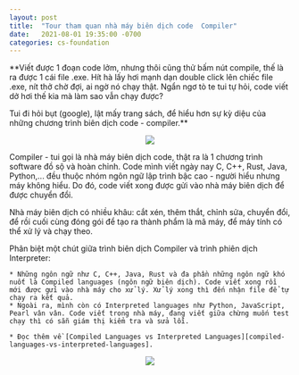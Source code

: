 ```yaml
---
layout: post
title:  "Tour tham quan nhà máy biên dịch code  Compiler"
date:   2021-08-01 19:35:00 -0700
categories: cs-foundation
---
```


**Viết được 1 đoạn code lởm, nhưng thôi cũng thử bấm nút compile, thế là ra được 1 cái file .exe. Hít hà lấy hơi mạnh dạn double click lên chiếc file .exe, nít thở chờ đợi, ai ngờ nó chạy thật. Ngẩn ngơ tò te tui tự hỏi, code viết dở hơi thế kia mà làm sao vẫn chạy được?

Tui đi hỏi bụt (google), lật mấy trang sách, để hiểu hơn sự kỳ diệu của những chương trình biên dịch code - compiler.**

<center><img src="{{ site.url }}/assets/compiler-tour/compiler-hoat-dong-nhu-the-nao.png"></center>

Compiler - tui gọi là nhà máy biên dịch code, thật ra là 1 chương trình software đồ sộ và hoàn chỉnh. Code mình viết ngày nay C, C++, Rust, Java, Python,... đều thuộc nhóm ngôn ngữ lập trình bậc cao - người hiểu nhưng máy không hiểu. Do đó, code viết xong được gửi vào nhà máy biên dịch để được chuyển đổi.

Nhà máy biên dịch có nhiều khâu: cắt xén, thêm thắt, chỉnh sửa, chuyển đổi, để rồi cuối cùng đóng gói để tạo ra thành phẩm là mã máy, để máy tính có thể xử lý và chạy theo.

Phân biệt một chút giữa trình biên dịch Compiler và trình phiên dịch Interpreter:

	* Những ngôn ngữ như C, C++, Java, Rust và đa phần những ngôn ngữ khó nuốt là Compiled languages (ngôn ngữ biên dịch). Code viết xong rồi mới được gửi vào nhà máy cho xử lý. Xử lý xong thì đến nhận file để tự chạy ra kết quả.
	* Ngoài ra, mình còn có Interpreted languages như Python, JavaScript, Pearl vân vân. Code viết trong nhà máy, đang viết giữa chừng muốn test chạy thì có sẵn giám thị kiểm tra và sửa lỗi.

	* Đọc thêm về [Compiled Languages vs Interpreted Languages][compiled-languages-vs-interpreted-languages].

<center><img src="{{ site.url }}/assets/compiler-tour/compiler-hoat-dong-nhu-the-nao.png"></center>

[compiled-languages-vs-interpreted-languages]: https://www.geeksforgeeks.org/difference-between-compiled-and-interpreted-language/
